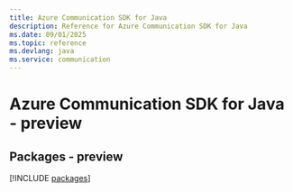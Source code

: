 ```yaml
---
title: Azure Communication SDK for Java
description: Reference for Azure Communication SDK for Java
ms.date: 09/01/2025
ms.topic: reference
ms.devlang: java
ms.service: communication
---
```

# Azure Communication SDK for Java - preview
## Packages - preview
[!INCLUDE [packages](communication-index.md)]